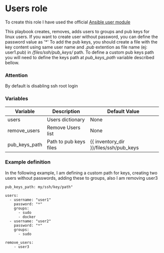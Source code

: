 # Users role
To create this role I have used the official [Ansible user module](https://docs.ansible.com/ansible/latest/collections/ansible/builtin/user_module.html)

This playbook creates, removes, adds users to groups and pub keys for linux users. If you want to create user without password, you can define the password value as '*'
To add the pub keys, you should create a file with the key content using same user name and _.pub_ extention as file name (ej: user1.pub) in _/files/ssh/pub_keys/_ path. To define a custom pub keys path you will need to define the keys path at _pub_keys_path_ variable described bellow.

### Attention
By default is disabling ssh root login


### Variables

|   Variable    |  Description           |  Default Value  |
| ------------- | ---------------------- | --------------- |
| users         | Users dictionary       |      None       |
| remove_users  | Remove Users list      |      None       |
| pub_keys_path | Path to pub keys files | {{ inventory_dir }}/files/ssh/pub_keys |


### Example definition
In the following example, I am defining a custom path for keys, creating two users without passwords, adding these to groups, also I am removing user3

```
pub_keys_path: my/ssh/key/path"

users:
  - username: "user1"
    password: "*"
    groups:
      - sudo
      - docker
  - username: "user2"
    password: "*"
    groups:
      - sudo

remove_users:
    - user3

```
